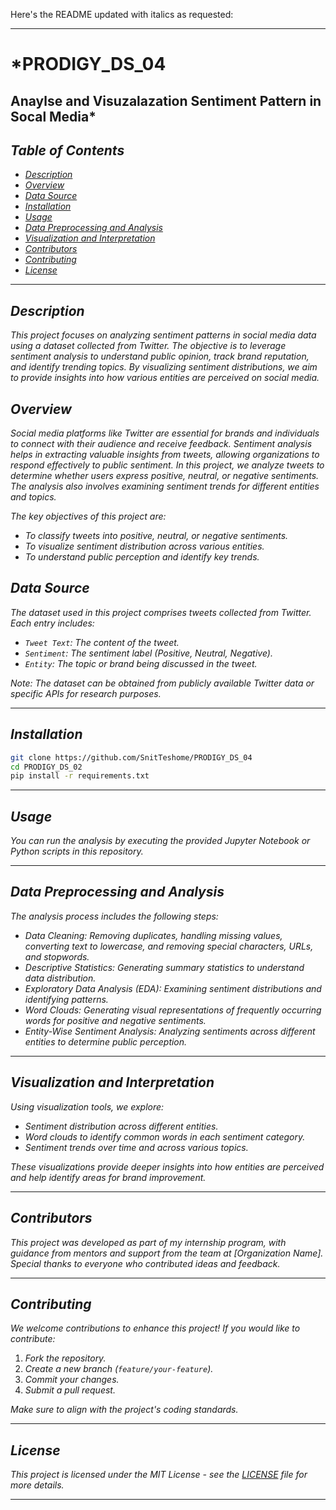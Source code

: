 Here's the README updated with italics as requested:

---

# *PRODIGY_DS_04 
## Anaylse and Visuzalazation Sentiment Pattern in Socal Media*

## *Table of Contents*
- [*Description*](#description)
- [*Overview*](#overview)
- [*Data Source*](#data-source)
- [*Installation*](#installation)
- [*Usage*](#usage)
- [*Data Preprocessing and Analysis*](#data-preprocessing-and-analysis)
- [*Visualization and Interpretation*](#visualization-and-interpretation)
- [*Contributors*](#contributors)
- [*Contributing*](#contributing)
- [*License*](#license)

---

## *Description*
*This project focuses on analyzing sentiment patterns in social media data using a dataset collected from Twitter. The objective is to leverage sentiment analysis to understand public opinion, track brand reputation, and identify trending topics. By visualizing sentiment distributions, we aim to provide insights into how various entities are perceived on social media.*

## *Overview*
*Social media platforms like Twitter are essential for brands and individuals to connect with their audience and receive feedback. Sentiment analysis helps in extracting valuable insights from tweets, allowing organizations to respond effectively to public sentiment. In this project, we analyze tweets to determine whether users express positive, neutral, or negative sentiments. The analysis also involves examining sentiment trends for different entities and topics.*

*The key objectives of this project are:*
- *To classify tweets into positive, neutral, or negative sentiments.*
- *To visualize sentiment distribution across various entities.*
- *To understand public perception and identify key trends.*

## *Data Source*
*The dataset used in this project comprises tweets collected from Twitter. Each entry includes:*
- *`Tweet Text`: The content of the tweet.*
- *`Sentiment`: The sentiment label (Positive, Neutral, Negative).*
- *`Entity`: The topic or brand being discussed in the tweet.*

*Note: The dataset can be obtained from publicly available Twitter data or specific APIs for research purposes.*

---

## *Installation*
```bash
git clone https://github.com/SnitTeshome/PRODIGY_DS_04
cd PRODIGY_DS_02
pip install -r requirements.txt
```
---

## *Usage*
*You can run the analysis by executing the provided Jupyter Notebook or Python scripts in this repository.*

---

## *Data Preprocessing and Analysis*
*The analysis process includes the following steps:*
- *Data Cleaning: Removing duplicates, handling missing values, converting text to lowercase, and removing special characters, URLs, and stopwords.*
- *Descriptive Statistics: Generating summary statistics to understand data distribution.*
- *Exploratory Data Analysis (EDA): Examining sentiment distributions and identifying patterns.*
- *Word Clouds: Generating visual representations of frequently occurring words for positive and negative sentiments.*
- *Entity-Wise Sentiment Analysis: Analyzing sentiments across different entities to determine public perception.*

---

## *Visualization and Interpretation*
*Using visualization tools, we explore:*
- *Sentiment distribution across different entities.*
- *Word clouds to identify common words in each sentiment category.*
- *Sentiment trends over time and across various topics.*

*These visualizations provide deeper insights into how entities are perceived and help identify areas for brand improvement.*

---

## *Contributors*
*This project was developed as part of my internship program, with guidance from mentors and support from the team at [Organization Name]. Special thanks to everyone who contributed ideas and feedback.*

---

## *Contributing*
*We welcome contributions to enhance this project! If you would like to contribute:*
1. *Fork the repository.*
2. *Create a new branch (`feature/your-feature`).*
3. *Commit your changes.*
4. *Submit a pull request.*

*Make sure to align with the project's coding standards.*

---

## *License*
*This project is licensed under the MIT License - see the [LICENSE](LICENSE) file for more details.*

--- 
